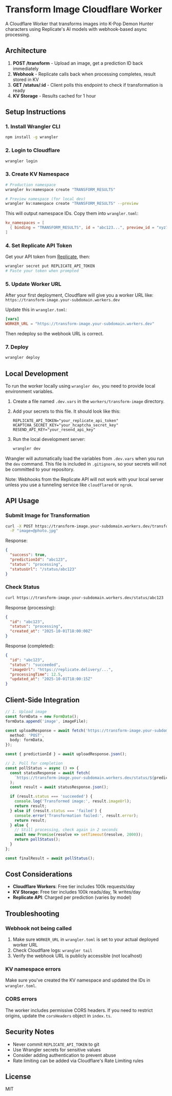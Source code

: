 # Transform Image Cloudflare Worker

A Cloudflare Worker that transforms images into K-Pop Demon Hunter characters using Replicate's AI models with webhook-based async processing.

## Architecture

1. **POST /transform** - Upload an image, get a prediction ID back immediately
2. **Webhook** - Replicate calls back when processing completes, result stored in KV
3. **GET /status/:id** - Client polls this endpoint to check if transformation is ready
4. **KV Storage** - Results cached for 1 hour

## Setup Instructions

### 1. Install Wrangler CLI

```bash
npm install -g wrangler
```

### 2. Login to Cloudflare

```bash
wrangler login
```

### 3. Create KV Namespace

```bash
# Production namespace
wrangler kv:namespace create "TRANSFORM_RESULTS"

# Preview namespace (for local dev)
wrangler kv:namespace create "TRANSFORM_RESULTS" --preview
```

This will output namespace IDs. Copy them into `wrangler.toml`:

```toml
kv_namespaces = [
  { binding = "TRANSFORM_RESULTS", id = "abc123...", preview_id = "xyz789..." }
]
```

### 4. Set Replicate API Token

Get your API token from [Replicate](https://replicate.com/account/api-tokens), then:

```bash
wrangler secret put REPLICATE_API_TOKEN
# Paste your token when prompted
```

### 5. Update Worker URL

After your first deployment, Cloudflare will give you a worker URL like:
`https://transform-image.your-subdomain.workers.dev`

Update this in `wrangler.toml`:

```toml
[vars]
WORKER_URL = "https://transform-image.your-subdomain.workers.dev"
```

Then redeploy so the webhook URL is correct.

### 7. Deploy

```bash
wrangler deploy
```

## Local Development

To run the worker locally using `wrangler dev`, you need to provide local environment variables.

1.  Create a file named `.dev.vars` in the `workers/transform-image` directory.
2.  Add your secrets to this file. It should look like this:

    ```
    REPLICATE_API_TOKEN="your_replicate_api_token"
    HCAPTCHA_SECRET_KEY="your_hcaptcha_secret_key"
    RESEND_API_KEY="your_resend_api_key"
    ```

3.  Run the local development server:

    ```bash
    wrangler dev
    ```

Wrangler will automatically load the variables from `.dev.vars` when you run the `dev` command. This file is included in `.gitignore`, so your secrets will not be committed to your repository.

Note: Webhooks from the Replicate API will not work with your local server unless you use a tunneling service like `cloudflared` or `ngrok`.

## API Usage

### Submit Image for Transformation

```bash
curl -X POST https://transform-image.your-subdomain.workers.dev/transform \
  -F "image=@photo.jpg"
```

Response:
```json
{
  "success": true,
  "predictionId": "abc123",
  "status": "processing",
  "statusUrl": "/status/abc123"
}
```

### Check Status

```bash
curl https://transform-image.your-subdomain.workers.dev/status/abc123
```

Response (processing):
```json
{
  "id": "abc123",
  "status": "processing",
  "created_at": "2025-10-01T18:00:00Z"
}
```

Response (completed):
```json
{
  "id": "abc123",
  "status": "succeeded",
  "imageUrl": "https://replicate.delivery/...",
  "processingTime": 12.5,
  "updated_at": "2025-10-01T18:00:15Z"
}
```

## Client-Side Integration

```typescript
// 1. Upload image
const formData = new FormData();
formData.append('image', imageFile);

const uploadResponse = await fetch('https://transform-image.your-subdomain.workers.dev/transform', {
  method: 'POST',
  body: formData,
});

const { predictionId } = await uploadResponse.json();

// 2. Poll for completion
const pollStatus = async () => {
  const statusResponse = await fetch(
    `https://transform-image.your-subdomain.workers.dev/status/${predictionId}`
  );
  const result = await statusResponse.json();

  if (result.status === 'succeeded') {
    console.log('Transformed image:', result.imageUrl);
    return result;
  } else if (result.status === 'failed') {
    console.error('Transformation failed:', result.error);
    return result;
  } else {
    // Still processing, check again in 2 seconds
    await new Promise(resolve => setTimeout(resolve, 2000));
    return pollStatus();
  }
};

const finalResult = await pollStatus();
```

## Cost Considerations

- **Cloudflare Workers**: Free tier includes 100k requests/day
- **KV Storage**: Free tier includes 100k reads/day, 1k writes/day
- **Replicate API**: Charged per prediction (varies by model)

## Troubleshooting

### Webhook not being called

1. Make sure `WORKER_URL` in `wrangler.toml` is set to your actual deployed worker URL
2. Check Cloudflare logs: `wrangler tail`
3. Verify the webhook URL is publicly accessible (not localhost)

### KV namespace errors

Make sure you've created the KV namespace and updated the IDs in `wrangler.toml`.

### CORS errors

The worker includes permissive CORS headers. If you need to restrict origins, update the `corsHeaders` object in `index.ts`.

## Security Notes

- Never commit `REPLICATE_API_TOKEN` to git
- Use Wrangler secrets for sensitive values
- Consider adding authentication to prevent abuse
- Rate limiting can be added via Cloudflare's Rate Limiting rules

## License

MIT
